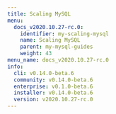 ```yaml
---
title: Scaling MySQL
menu:
  docs_v2020.10.27-rc.0:
    identifier: my-scaling-mysql
    name: Scaling MySQL
    parent: my-mysql-guides
    weight: 43
menu_name: docs_v2020.10.27-rc.0
info:
  cli: v0.14.0-beta.6
  community: v0.14.0-beta.6
  enterprise: v0.1.0-beta.6
  installer: v0.14.0-beta.6
  version: v2020.10.27-rc.0
---
```


